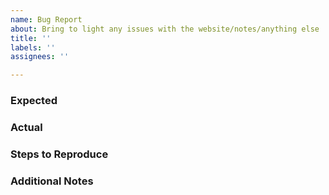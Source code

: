 ```yaml
---
name: Bug Report
about: Bring to light any issues with the website/notes/anything else
title: ''
labels: ''
assignees: ''

---
```


### Expected

### Actual

### Steps to Reproduce

### Additional Notes
